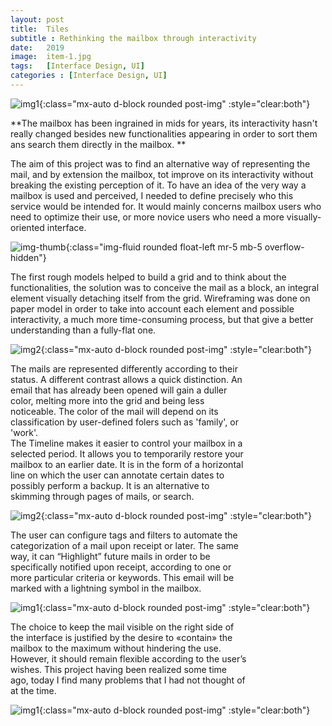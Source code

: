 ```yaml
---
layout: post
title:  Tiles
subtitle : Rethinking the mailbox through interactivity
date:   2019
image:  item-1.jpg
tags:   [Interface Design, UI]
categories : [Interface Design, UI]
---
```

![img1]({{site.baseurl}}/projects/images/tiles/img-1.jpg){:class="mx-auto d-block rounded post-img" :style="clear:both"}

**The mailbox has been ingrained in mids for years, its interactivity hasn't really changed besides new functionalities appearing in order to sort them ans search them directly in the mailbox. **

The aim of this project was to find an alternative way of representing the mail, and by extension the mailbox, tot improve on its interactivity without breaking the existing perception of it. To have an idea of the very way a mailbox is used and perceived, I needed to define precisely who this service would be intended for. It would mainly concerns mailbox users who need to optimize their use, or more novice users who need a more visually-oriented interface.

![img-thumb]({{site.baseurl}}/projects/images/tiles/img-thumb.jpg){:class="img-fluid rounded float-left mr-5 mb-5 overflow-hidden"}

The first rough models helped to build a grid and to think about the functionalities, the solution was to conceive the mail as a block, an integral element visually detaching itself from the grid. Wireframing was done on paper model in order to take into account each element and possible interactivity, a much more time-consuming process, but that give a better understanding than a fully-flat one.

![img2]({{site.baseurl}}/projects/images/tiles/img-2.jpg){:class="mx-auto d-block rounded post-img" :style="clear:both"}

<div style="clear:both; max-width:75%" class="paragraph">The mails are represented differently according to their status. A different contrast allows a quick distinction. An email that has already been opened will gain a duller color, melting more into the grid and being less noticeable. The color of the mail will depend on its classification by user-defined folers such as 'family', or 'work'.</div>

<div style="clear:both; max-width:75%" class="paragraph">The Timeline makes it easier to control your mailbox in a selected period. It allows you to temporarily restore your mailbox to an earlier date. It is in the form of a horizontal line on which the user can annotate certain dates to possibly perform a backup. It is an alternative to skimming through pages of mails, or search.</div>

![img2]({{site.baseurl}}/projects/images/tiles/img-2.jpg){:class="mx-auto d-block rounded post-img" :style="clear:both"}

<div style="clear:both; max-width:75%" class="paragraph">The user can configure tags and filters to automate the categorization of a mail upon receipt or later. The same way, it can “Highlight” future mails in order to be specifically notified upon receipt, according to one or more particular criteria or keywords. This email will be marked with a lightning symbol in the mailbox.</div>

![img1]({{site.baseurl}}/projects/images/tiles/img-3.jpg){:class="mx-auto d-block rounded post-img" :style="clear:both"}

<div style="clear:both; max-width:75%" class="paragraph">The choice to keep the mail visible on the right side of the interface is justified by the desire to «contain» the mailbox to the maximum without hindering the use. However, it should remain flexible according to the user’s wishes. This project having been realized some time ago, today I find many problems that I had not thought of at the time.</div>

![img1]({{site.baseurl}}/projects/images/tiles/img-4.jpg){:class="mx-auto d-block rounded post-img" :style="clear:both"}


